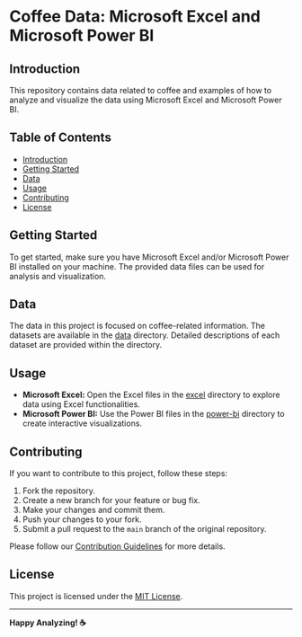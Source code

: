 # Coffee Data: Microsoft Excel and Microsoft Power BI

## Introduction

This repository contains data related to coffee and examples of how to analyze and visualize the data using Microsoft Excel and Microsoft Power BI.

## Table of Contents

- [Introduction](#introduction)
- [Getting Started](#getting-started)
- [Data](#data)
- [Usage](#usage)
- [Contributing](#contributing)
- [License](#license)

## Getting Started

To get started, make sure you have Microsoft Excel and/or Microsoft Power BI installed on your machine. The provided data files can be used for analysis and visualization.

## Data

The data in this project is focused on coffee-related information. The datasets are available in the [data](/data) directory. Detailed descriptions of each dataset are provided within the directory.

## Usage

- **Microsoft Excel:** Open the Excel files in the [excel](/excel) directory to explore data using Excel functionalities.
- **Microsoft Power BI:** Use the Power BI files in the [power-bi](/power-bi) directory to create interactive visualizations.

## Contributing

If you want to contribute to this project, follow these steps:

1. Fork the repository.
2. Create a new branch for your feature or bug fix.
3. Make your changes and commit them.
4. Push your changes to your fork.
5. Submit a pull request to the `main` branch of the original repository.

Please follow our [Contribution Guidelines](CONTRIBUTING.md) for more details.

## License

This project is licensed under the [MIT License](LICENSE).

---

**Happy Analyzing! ☕️**
